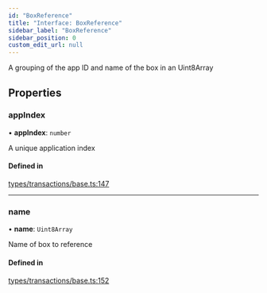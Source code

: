 ```yaml
---
id: "BoxReference"
title: "Interface: BoxReference"
sidebar_label: "BoxReference"
sidebar_position: 0
custom_edit_url: null
---
```


A grouping of the app ID and name of the box in an Uint8Array

## Properties

### appIndex

• **appIndex**: `number`

A unique application index

#### Defined in

[types/transactions/base.ts:147](https://github.com/joe-p/js-algorand-sdk/blob/6a3021f/src/types/transactions/base.ts#L147)

___

### name

• **name**: `Uint8Array`

Name of box to reference

#### Defined in

[types/transactions/base.ts:152](https://github.com/joe-p/js-algorand-sdk/blob/6a3021f/src/types/transactions/base.ts#L152)
